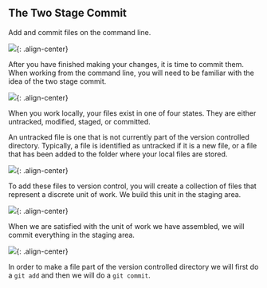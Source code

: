 ## The Two Stage Commit

Add and commit files on the command line.

![](/on-demand/images/two-stage-commit-a.jpg){: .align-center}

After you have finished making your changes, it is time to commit them. When working from the command line, you will need to be familiar with the idea of the two stage commit.

![](/on-demand/images/two-stage-commit-b.jpg){: .align-center}

When you work locally, your files exist in one of four states. They are either untracked, modified, staged, or committed.

An untracked file is one that is not currently part of the version controlled directory. Typically, a file is identified as untracked if it is a new file, or a file that has been added to the folder where your local files are stored.

![](/on-demand/images/two-stage-commit-c.jpg){: .align-center}

To add these files to version control, you will create a collection of files that represent a discrete unit of work. We build this unit in the staging area.

![](/on-demand/images/two-stage-commit-d.jpg){: .align-center}

When we are satisfied with the unit of work we have assembled, we will commit everything in the staging area.

![](/on-demand/images/two-stage-commit-e.jpg){: .align-center}

In order to make a file part of the version controlled directory we will first do a `git add` and then we will do a `git commit`.
